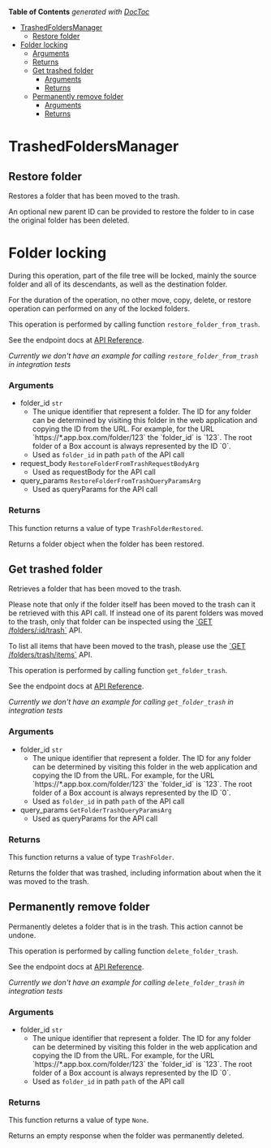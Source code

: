 <!-- START doctoc generated TOC please keep comment here to allow auto update -->
<!-- DON'T EDIT THIS SECTION, INSTEAD RE-RUN doctoc TO UPDATE -->
**Table of Contents**  *generated with [DocToc](https://github.com/thlorenz/doctoc)*

- [TrashedFoldersManager](#trashedfoldersmanager)
  - [Restore folder](#restore-folder)
- [Folder locking](#folder-locking)
    - [Arguments](#arguments)
    - [Returns](#returns)
  - [Get trashed folder](#get-trashed-folder)
    - [Arguments](#arguments-1)
    - [Returns](#returns-1)
  - [Permanently remove folder](#permanently-remove-folder)
    - [Arguments](#arguments-2)
    - [Returns](#returns-2)

<!-- END doctoc generated TOC please keep comment here to allow auto update -->

# TrashedFoldersManager

## Restore folder

Restores a folder that has been moved to the trash.

An optional new parent ID can be provided to restore the folder to in case the
original folder has been deleted.

# Folder locking

During this operation, part of the file tree will be locked, mainly
the source folder and all of its descendants, as well as the destination
folder.

For the duration of the operation, no other move, copy, delete, or restore
operation can performed on any of the locked folders.

This operation is performed by calling function `restore_folder_from_trash`.

See the endpoint docs at
[API Reference](https://developer.box.com/reference/post-folders-id/).

*Currently we don't have an example for calling `restore_folder_from_trash` in integration tests*

### Arguments

- folder_id `str`
  - The unique identifier that represent a folder.  The ID for any folder can be determined by visiting this folder in the web application and copying the ID from the URL. For example, for the URL &#x60;https://*.app.box.com/folder/123&#x60; the &#x60;folder_id&#x60; is &#x60;123&#x60;.  The root folder of a Box account is always represented by the ID &#x60;0&#x60;.
  - Used as `folder_id` in path `path` of the API call
- request_body `RestoreFolderFromTrashRequestBodyArg`
  - Used as requestBody for the API call
- query_params `RestoreFolderFromTrashQueryParamsArg`
  - Used as queryParams for the API call


### Returns

This function returns a value of type `TrashFolderRestored`.

Returns a folder object when the folder has been restored.


## Get trashed folder

Retrieves a folder that has been moved to the trash.

Please note that only if the folder itself has been moved to the
trash can it be retrieved with this API call. If instead one of
its parent folders was moved to the trash, only that folder
can be inspected using the
[&#x60;GET /folders/:id/trash&#x60;](e://get_folders_id_trash) API.

To list all items that have been moved to the trash, please
use the [&#x60;GET /folders/trash/items&#x60;](e://get-folders-trash-items/)
API.

This operation is performed by calling function `get_folder_trash`.

See the endpoint docs at
[API Reference](https://developer.box.com/reference/get-folders-id-trash/).

*Currently we don't have an example for calling `get_folder_trash` in integration tests*

### Arguments

- folder_id `str`
  - The unique identifier that represent a folder.  The ID for any folder can be determined by visiting this folder in the web application and copying the ID from the URL. For example, for the URL &#x60;https://*.app.box.com/folder/123&#x60; the &#x60;folder_id&#x60; is &#x60;123&#x60;.  The root folder of a Box account is always represented by the ID &#x60;0&#x60;.
  - Used as `folder_id` in path `path` of the API call
- query_params `GetFolderTrashQueryParamsArg`
  - Used as queryParams for the API call


### Returns

This function returns a value of type `TrashFolder`.

Returns the folder that was trashed,
including information about when the it
was moved to the trash.


## Permanently remove folder

Permanently deletes a folder that is in the trash.
This action cannot be undone.

This operation is performed by calling function `delete_folder_trash`.

See the endpoint docs at
[API Reference](https://developer.box.com/reference/delete-folders-id-trash/).

*Currently we don't have an example for calling `delete_folder_trash` in integration tests*

### Arguments

- folder_id `str`
  - The unique identifier that represent a folder.  The ID for any folder can be determined by visiting this folder in the web application and copying the ID from the URL. For example, for the URL &#x60;https://*.app.box.com/folder/123&#x60; the &#x60;folder_id&#x60; is &#x60;123&#x60;.  The root folder of a Box account is always represented by the ID &#x60;0&#x60;.
  - Used as `folder_id` in path `path` of the API call


### Returns

This function returns a value of type `None`.

Returns an empty response when the folder was
permanently deleted.


